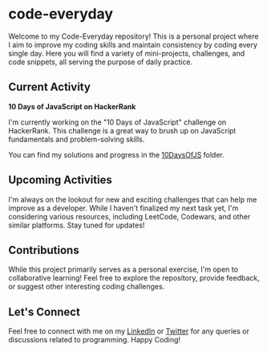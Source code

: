# code-everyday

Welcome to my Code-Everyday repository! This is a personal project where I aim to improve my coding skills and maintain consistency by coding every single day. Here you will find a variety of mini-projects, challenges, and code snippets, all serving the purpose of daily practice.

## Current Activity

**10 Days of JavaScript on HackerRank**

I'm currently working on the "10 Days of JavaScript" challenge on HackerRank. This challenge is a great way to brush up on JavaScript fundamentals and problem-solving skills.

You can find my solutions and progress in the [10DaysOfJS](./10DaysOfJS) folder.

## Upcoming Activities

I'm always on the lookout for new and exciting challenges that can help me improve as a developer. While I haven't finalized my next task yet, I'm considering various resources, including LeetCode, Codewars, and other similar platforms. Stay tuned for updates!

## Contributions

While this project primarily serves as a personal exercise, I'm open to collaborative learning! Feel free to explore the repository, provide feedback, or suggest other interesting coding challenges.

## Let's Connect

Feel free to connect with me on my [LinkedIn](https://linkedin.com/in/jeanaicasuplido/) or [Twitter](https://twitter.com/frontendFairy) for any queries or discussions related to programming. Happy Coding!

